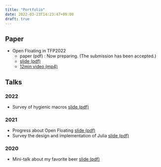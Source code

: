 ```yaml
---
title: "Portfolio"
date: 2022-03-23T14:23:47+09:00
draft: true
---
```


## Paper

- Open Floating in TFP2022
  - paper (pdf) : Now preparing. (The submission has been accepted.)
  - [slide (pdf)](https://drive.google.com/file/d/1oYLtxE0b1AIBbkcotf_YyPST0yLdvbNl/view?usp=sharing)
  - [12min video (mp4)](https://drive.google.com/file/d/14EBEGQYZDNIGADXyRU7XTsbgUE4XqO1x/view?usp=sharing)

## Talks

### 2022

- Survey of hygienic macros [slide (pdf)](https://drive.google.com/file/d/1vVI1i__JJH4EPJcx8xZ2gNUR_0wCJ1-p/view?usp=sharing)

### 2021

- Progress about Open Floating [slide (pdf)](https://drive.google.com/file/d/18c3KE5okeMYFjsdfAhn6cKDSnSjVWmOL/view?usp=sharing)
- Survey the design and implementation of Julia [slide (pdf)](https://drive.google.com/file/d/1_83rr9ee3PZZnUjZNtvLwzI-lM5f4qPE/view?usp=sharing)

### 2020

- Mini-talk about my favorite beer [slide (pdf)](https://drive.google.com/file/d/1kbLvc6hkLwbiL7ouyT-tigIMFOEXoLq4/view?usp=sharing)
